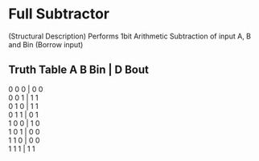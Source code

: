 # Full Subtractor

(Structural Description)
Performs 1bit Arithmetic Subtraction of input A, B and Bin (Borrow input) 

Truth Table
A B Bin | D Bout
----------------
0	0	0	  | 0	 0  
0	0	1	  | 1	 1  
0	1	0	  | 1	 1  
0	1	1	  | 0	 1  
1	0	0	  | 1	 0  
1	0	1	  | 0	 0  
1	1	0	  | 0	 0  
1	1	1	  | 1	 1  

